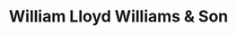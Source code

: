 ---
title: "William Lloyd Williams & Son"
url: /machynlleth/william-lloyd-williams-and-son/
shop: butcher
---